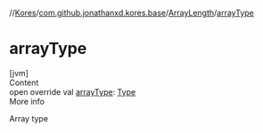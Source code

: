 //[Kores](../../index.md)/[com.github.jonathanxd.kores.base](../index.md)/[ArrayLength](index.md)/[arrayType](array-type.md)



# arrayType  
[jvm]  
Content  
open override val [arrayType](array-type.md): [Type](https://docs.oracle.com/javase/8/docs/api/java/lang/reflect/Type.html)  
More info  


Array type

  



